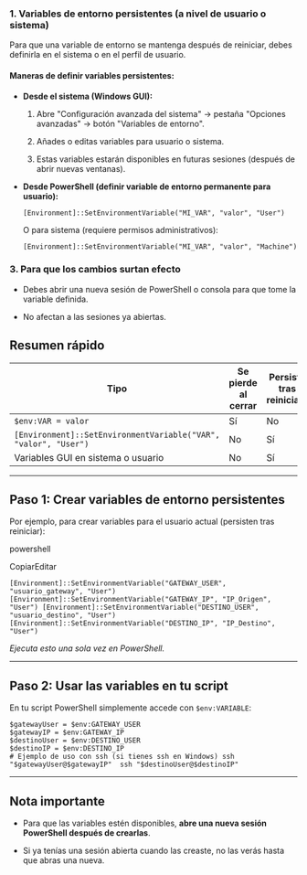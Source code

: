 ### 1. Variables de entorno persistentes (a nivel de usuario o sistema)

Para que una variable de entorno se mantenga después de reiniciar, debes definirla en el sistema o en el perfil de usuario.

#### Maneras de definir variables persistentes:

- **Desde el sistema (Windows GUI):**
    
    1. Abre "Configuración avanzada del sistema" → pestaña "Opciones avanzadas" → botón "Variables de entorno".
        
    2. Añades o editas variables para usuario o sistema.
        
    3. Estas variables estarán disponibles en futuras sesiones (después de abrir nuevas ventanas).
        
- **Desde PowerShell (definir variable de entorno permanente para usuario):**
    
        
    `[Environment]::SetEnvironmentVariable("MI_VAR", "valor", "User")`
    
    O para sistema (requiere permisos administrativos):
        
    `[Environment]::SetEnvironmentVariable("MI_VAR", "valor", "Machine")`
    
### 3. Para que los cambios surtan efecto

- Debes abrir una nueva sesión de PowerShell o consola para que tome la variable definida.
    
- No afectan a las sesiones ya abiertas.
    


## Resumen rápido

|Tipo|Se pierde al cerrar|Persiste tras reiniciar?|
|---|---|---|
|`$env:VAR = valor`|Sí|No|
|`[Environment]::SetEnvironmentVariable("VAR", "valor", "User")`|No|Sí|
|Variables GUI en sistema o usuario|No|Sí|

---

## Paso 1: Crear variables de entorno persistentes

Por ejemplo, para crear variables para el usuario actual (persisten tras reiniciar):

powershell

CopiarEditar

`[Environment]::SetEnvironmentVariable("GATEWAY_USER", "usuario_gateway", "User") [Environment]::SetEnvironmentVariable("GATEWAY_IP", "IP_Origen", "User") [Environment]::SetEnvironmentVariable("DESTINO_USER", "usuario_destino", "User") [Environment]::SetEnvironmentVariable("DESTINO_IP", "IP_Destino", "User")`

_Ejecuta esto una sola vez en PowerShell._

---

## Paso 2: Usar las variables en tu script

En tu script PowerShell simplemente accede con `$env:VARIABLE`:

```
$gatewayUser = $env:GATEWAY_USER 
$gatewayIP = $env:GATEWAY_IP 
$destinoUser = $env:DESTINO_USER 
$destinoIP = $env:DESTINO_IP  
# Ejemplo de uso con ssh (si tienes ssh en Windows) ssh "$gatewayUser@$gatewayIP"  ssh "$destinoUser@$destinoIP"

```
---

## Nota importante

- Para que las variables estén disponibles, **abre una nueva sesión PowerShell después de crearlas**.
    
- Si ya tenías una sesión abierta cuando las creaste, no las verás hasta que abras una nueva.